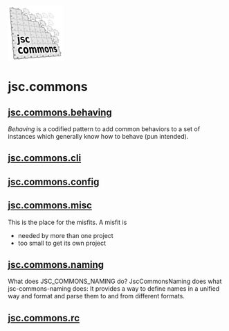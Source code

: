 ![jsc.commons logo](img/logo/jsc.commons.logo_128.png "jsc.commons logo") 
# jsc.commons

## [jsc.commons.behaving](src/jsc.commons/jsc.commons.behaving/)
*Behaving* is a codified pattern to add common behaviors
to a set of instances which generally know how to behave
(pun intended).

## [jsc.commons.cli](src/jsc.commons/jsc.commons.cli/)

## [jsc.commons.config](src/jsc.commons/jsc.commons.config/)

## [jsc.commons.misc](src/jsc.commons/jsc.commons.misc/)
This is the place for the misfits.
A misfit is
 - needed by more than one project
 - too small to get its own project
 
## [jsc.commons.naming](src/jsc.commons/jsc.commons.naming/)
What does JSC_COMMONS_NAMING do? JscCommonsNaming
does what jsc-commons-naming does: It provides a way
to define names in a unified way and format and parse
them to and from different formats.

## [jsc.commons.rc](src/jsc.commons/jsc.commons.rc/)

